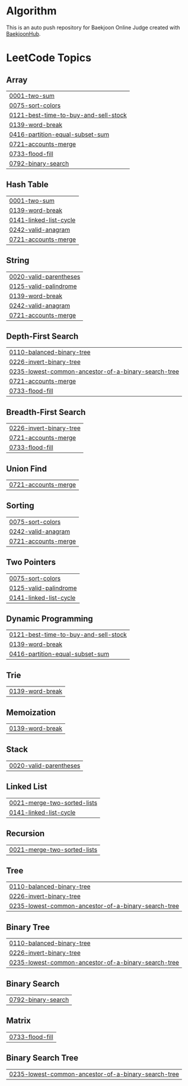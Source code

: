 # Algorithm
This is an auto push repository for Baekjoon Online Judge created with [BaekjoonHub](https://github.com/BaekjoonHub/BaekjoonHub).

<!---LeetCode Topics Start-->
# LeetCode Topics
## Array
|  |
| ------- |
| [0001-two-sum](https://github.com/haazz/Algorithm/tree/master/0001-two-sum) |
| [0075-sort-colors](https://github.com/haazz/Algorithm/tree/master/0075-sort-colors) |
| [0121-best-time-to-buy-and-sell-stock](https://github.com/haazz/Algorithm/tree/master/0121-best-time-to-buy-and-sell-stock) |
| [0139-word-break](https://github.com/haazz/Algorithm/tree/master/0139-word-break) |
| [0416-partition-equal-subset-sum](https://github.com/haazz/Algorithm/tree/master/0416-partition-equal-subset-sum) |
| [0721-accounts-merge](https://github.com/haazz/Algorithm/tree/master/0721-accounts-merge) |
| [0733-flood-fill](https://github.com/haazz/Algorithm/tree/master/0733-flood-fill) |
| [0792-binary-search](https://github.com/haazz/Algorithm/tree/master/0792-binary-search) |
## Hash Table
|  |
| ------- |
| [0001-two-sum](https://github.com/haazz/Algorithm/tree/master/0001-two-sum) |
| [0139-word-break](https://github.com/haazz/Algorithm/tree/master/0139-word-break) |
| [0141-linked-list-cycle](https://github.com/haazz/Algorithm/tree/master/0141-linked-list-cycle) |
| [0242-valid-anagram](https://github.com/haazz/Algorithm/tree/master/0242-valid-anagram) |
| [0721-accounts-merge](https://github.com/haazz/Algorithm/tree/master/0721-accounts-merge) |
## String
|  |
| ------- |
| [0020-valid-parentheses](https://github.com/haazz/Algorithm/tree/master/0020-valid-parentheses) |
| [0125-valid-palindrome](https://github.com/haazz/Algorithm/tree/master/0125-valid-palindrome) |
| [0139-word-break](https://github.com/haazz/Algorithm/tree/master/0139-word-break) |
| [0242-valid-anagram](https://github.com/haazz/Algorithm/tree/master/0242-valid-anagram) |
| [0721-accounts-merge](https://github.com/haazz/Algorithm/tree/master/0721-accounts-merge) |
## Depth-First Search
|  |
| ------- |
| [0110-balanced-binary-tree](https://github.com/haazz/Algorithm/tree/master/0110-balanced-binary-tree) |
| [0226-invert-binary-tree](https://github.com/haazz/Algorithm/tree/master/0226-invert-binary-tree) |
| [0235-lowest-common-ancestor-of-a-binary-search-tree](https://github.com/haazz/Algorithm/tree/master/0235-lowest-common-ancestor-of-a-binary-search-tree) |
| [0721-accounts-merge](https://github.com/haazz/Algorithm/tree/master/0721-accounts-merge) |
| [0733-flood-fill](https://github.com/haazz/Algorithm/tree/master/0733-flood-fill) |
## Breadth-First Search
|  |
| ------- |
| [0226-invert-binary-tree](https://github.com/haazz/Algorithm/tree/master/0226-invert-binary-tree) |
| [0721-accounts-merge](https://github.com/haazz/Algorithm/tree/master/0721-accounts-merge) |
| [0733-flood-fill](https://github.com/haazz/Algorithm/tree/master/0733-flood-fill) |
## Union Find
|  |
| ------- |
| [0721-accounts-merge](https://github.com/haazz/Algorithm/tree/master/0721-accounts-merge) |
## Sorting
|  |
| ------- |
| [0075-sort-colors](https://github.com/haazz/Algorithm/tree/master/0075-sort-colors) |
| [0242-valid-anagram](https://github.com/haazz/Algorithm/tree/master/0242-valid-anagram) |
| [0721-accounts-merge](https://github.com/haazz/Algorithm/tree/master/0721-accounts-merge) |
## Two Pointers
|  |
| ------- |
| [0075-sort-colors](https://github.com/haazz/Algorithm/tree/master/0075-sort-colors) |
| [0125-valid-palindrome](https://github.com/haazz/Algorithm/tree/master/0125-valid-palindrome) |
| [0141-linked-list-cycle](https://github.com/haazz/Algorithm/tree/master/0141-linked-list-cycle) |
## Dynamic Programming
|  |
| ------- |
| [0121-best-time-to-buy-and-sell-stock](https://github.com/haazz/Algorithm/tree/master/0121-best-time-to-buy-and-sell-stock) |
| [0139-word-break](https://github.com/haazz/Algorithm/tree/master/0139-word-break) |
| [0416-partition-equal-subset-sum](https://github.com/haazz/Algorithm/tree/master/0416-partition-equal-subset-sum) |
## Trie
|  |
| ------- |
| [0139-word-break](https://github.com/haazz/Algorithm/tree/master/0139-word-break) |
## Memoization
|  |
| ------- |
| [0139-word-break](https://github.com/haazz/Algorithm/tree/master/0139-word-break) |
## Stack
|  |
| ------- |
| [0020-valid-parentheses](https://github.com/haazz/Algorithm/tree/master/0020-valid-parentheses) |
## Linked List
|  |
| ------- |
| [0021-merge-two-sorted-lists](https://github.com/haazz/Algorithm/tree/master/0021-merge-two-sorted-lists) |
| [0141-linked-list-cycle](https://github.com/haazz/Algorithm/tree/master/0141-linked-list-cycle) |
## Recursion
|  |
| ------- |
| [0021-merge-two-sorted-lists](https://github.com/haazz/Algorithm/tree/master/0021-merge-two-sorted-lists) |
## Tree
|  |
| ------- |
| [0110-balanced-binary-tree](https://github.com/haazz/Algorithm/tree/master/0110-balanced-binary-tree) |
| [0226-invert-binary-tree](https://github.com/haazz/Algorithm/tree/master/0226-invert-binary-tree) |
| [0235-lowest-common-ancestor-of-a-binary-search-tree](https://github.com/haazz/Algorithm/tree/master/0235-lowest-common-ancestor-of-a-binary-search-tree) |
## Binary Tree
|  |
| ------- |
| [0110-balanced-binary-tree](https://github.com/haazz/Algorithm/tree/master/0110-balanced-binary-tree) |
| [0226-invert-binary-tree](https://github.com/haazz/Algorithm/tree/master/0226-invert-binary-tree) |
| [0235-lowest-common-ancestor-of-a-binary-search-tree](https://github.com/haazz/Algorithm/tree/master/0235-lowest-common-ancestor-of-a-binary-search-tree) |
## Binary Search
|  |
| ------- |
| [0792-binary-search](https://github.com/haazz/Algorithm/tree/master/0792-binary-search) |
## Matrix
|  |
| ------- |
| [0733-flood-fill](https://github.com/haazz/Algorithm/tree/master/0733-flood-fill) |
## Binary Search Tree
|  |
| ------- |
| [0235-lowest-common-ancestor-of-a-binary-search-tree](https://github.com/haazz/Algorithm/tree/master/0235-lowest-common-ancestor-of-a-binary-search-tree) |
<!---LeetCode Topics End-->
